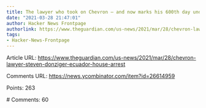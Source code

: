 ```yaml
---
title: The lawyer who took on Chevron – and now marks his 600th day under house arrest
date: "2021-03-28 21:47:01"
author: Hacker News Frontpage
authorlink: https://www.theguardian.com/us-news/2021/mar/28/chevron-lawyer-steven-donziger-ecuador-house-arrest
tags:
- Hacker-News-Frontpage
---
```


<p>Article URL: <a href="https://www.theguardian.com/us-news/2021/mar/28/chevron-lawyer-steven-donziger-ecuador-house-arrest">https://www.theguardian.com/us-news/2021/mar/28/chevron-lawyer-steven-donziger-ecuador-house-arrest</a></p>
<p>Comments URL: <a href="https://news.ycombinator.com/item?id=26614959">https://news.ycombinator.com/item?id=26614959</a></p>
<p>Points: 263</p>
<p># Comments: 60</p>
